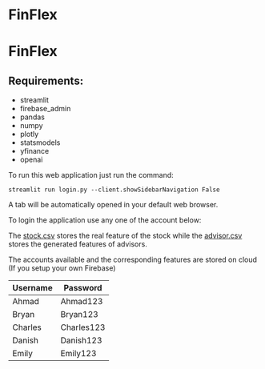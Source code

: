 # FinFlex

# FinFlex

## Requirements:
- streamlit
- firebase_admin
- pandas
- numpy
- plotly
- statsmodels
- yfinance
- openai

To run this web application just run the command:

```
streamlit run login.py --client.showSidebarNavigation False
```

A tab will be automatically opened in your default web browser.

To login the application use any one of the account below:

The [stock.csv](The%20NERV/pages/stock.csv) stores the real feature of the stock while the [advisor.csv](The%20NERV/pages/advisor.csv) stores the generated features of advisors.

The accounts available and the corresponding features are stored on cloud (If you setup your own Firebase)

| Username | Password |
|-----------------|-----------------|
| Ahmad | Ahmad123 |
| Bryan | Bryan123 |
| Charles | Charles123 |
| Danish | Danish123 |
| Emily | Emily123 |


